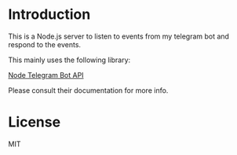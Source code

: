 Introduction
============

This is a Node.js server to listen to events from my telegram bot and respond to the events.

This mainly uses the following library:

[Node Telegram Bot API](https://github.com/yagop/node-telegram-bot-api)

Please consult their documentation for more info.

License
=======

MIT
